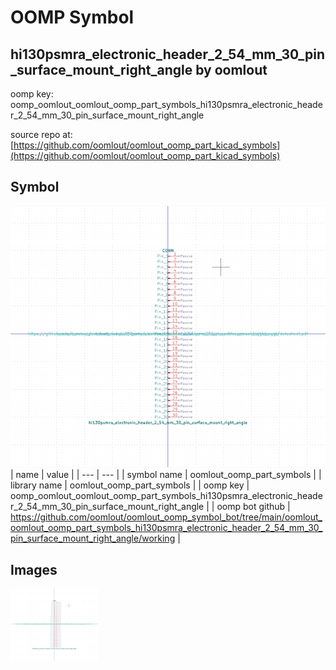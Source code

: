 # OOMP Symbol  
## hi130psmra_electronic_header_2_54_mm_30_pin_surface_mount_right_angle  by oomlout  
  
oomp key: oomp_oomlout_oomlout_oomp_part_symbols_hi130psmra_electronic_header_2_54_mm_30_pin_surface_mount_right_angle  
  
source repo at: [https://github.com/oomlout/oomlout_oomp_part_kicad_symbols](https://github.com/oomlout/oomlout_oomp_part_kicad_symbols)  
## Symbol  
  
[![working.png](working_600.png)](working.png)  
| name | value | 
| --- | --- | 
| symbol name | oomlout_oomp_part_symbols | 
| library name | oomlout_oomp_part_symbols | 
| oomp key | oomp_oomlout_oomlout_oomp_part_symbols_hi130psmra_electronic_header_2_54_mm_30_pin_surface_mount_right_angle | 
| oomp bot github | https://github.com/oomlout/oomlout_oomp_symbol_bot/tree/main/oomlout_oomlout_oomp_part_symbols_hi130psmra_electronic_header_2_54_mm_30_pin_surface_mount_right_angle/working | 
## Images  
  
[![working.png](working_140.png)](working.png)  
